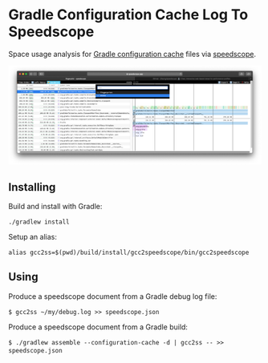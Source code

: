 # Gradle Configuration Cache Log To Speedscope

Space usage analysis for [Gradle configuration cache](https://docs.gradle.org/current/userguide/configuration_cache.html)
files via [speedscope](https://speedscope.app).

![speedscope screenshot](./speedscope.png)

## Installing

Build and install with Gradle:

    ./gradlew install


Setup an alias:

    alias gcc2ss=$(pwd)/build/install/gcc2speedscope/bin/gcc2speedscope
    
## Using

Produce a speedscope document from a Gradle debug log file:

    $ gcc2ss ~/my/debug.log >> speedscope.json
    
Produce a speedscope document from a Gradle build:

    $ ./gradlew assemble --configuration-cache -d | gcc2ss -- >> speedscope.json
